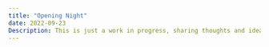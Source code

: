 ```yaml
---
title: "Opening Night"
date: 2022-09-23
Description: This is just a work in progress, sharing thoughts and ideas.
---
```


